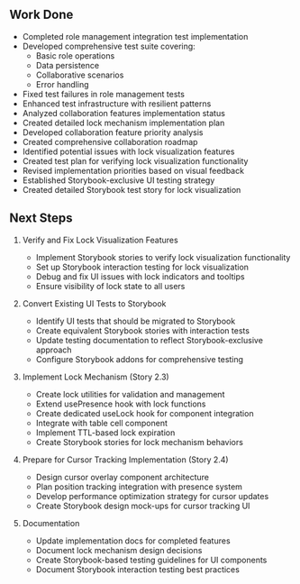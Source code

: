 ## Work Done

- Completed role management integration test implementation
- Developed comprehensive test suite covering:
  - Basic role operations
  - Data persistence
  - Collaborative scenarios
  - Error handling
- Fixed test failures in role management tests
- Enhanced test infrastructure with resilient patterns
- Analyzed collaboration features implementation status
- Created detailed lock mechanism implementation plan
- Developed collaboration feature priority analysis
- Created comprehensive collaboration roadmap
- Identified potential issues with lock visualization features
- Created test plan for verifying lock visualization functionality
- Revised implementation priorities based on visual feedback
- Established Storybook-exclusive UI testing strategy
- Created detailed Storybook test story for lock visualization

## Next Steps

1. Verify and Fix Lock Visualization Features

   - Implement Storybook stories to verify lock visualization functionality
   - Set up Storybook interaction testing for lock visualization
   - Debug and fix UI issues with lock indicators and tooltips
   - Ensure visibility of lock state to all users

2. Convert Existing UI Tests to Storybook

   - Identify UI tests that should be migrated to Storybook
   - Create equivalent Storybook stories with interaction tests
   - Update testing documentation to reflect Storybook-exclusive approach
   - Configure Storybook addons for comprehensive testing

3. Implement Lock Mechanism (Story 2.3)

   - Create lock utilities for validation and management
   - Extend usePresence hook with lock functions
   - Create dedicated useLock hook for component integration
   - Integrate with table cell component
   - Implement TTL-based lock expiration
   - Create Storybook stories for lock mechanism behaviors

4. Prepare for Cursor Tracking Implementation (Story 2.4)

   - Design cursor overlay component architecture
   - Plan position tracking integration with presence system
   - Develop performance optimization strategy for cursor updates
   - Create Storybook design mock-ups for cursor tracking UI

5. Documentation

   - Update implementation docs for completed features
   - Document lock mechanism design decisions
   - Create Storybook-based testing guidelines for UI components
   - Document Storybook interaction testing best practices
